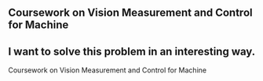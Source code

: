 ## Coursework on Vision Measurement and Control for Machine
## I want to solve this problem in an interesting way.
Coursework on Vision Measurement and Control for Machine

